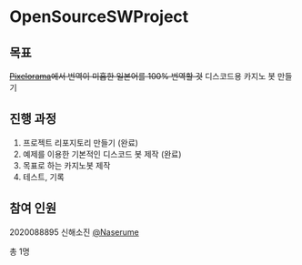 # OpenSourceSWProject

## 목표
~~[Pixelorama](https://github.com/Orama-Interactive/Pixelorama)에서 번역이 미흡한 일본어를 100% 번역할 것~~
디스코드용 카지노 봇 만들기

## 진행 과정
1. 프로젝트 리포지토리 만들기 (완료)
2. 예제를 이용한 기본적인 디스코드 봇 제작 (완료)
3. 목표로 하는 카지노봇 제작
4. 테스트, 기록

## 참여 인원
2020088895 신해소진 [@Naserume](https://github.com/Naserume)

총 1명

